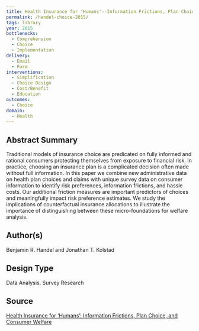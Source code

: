 ```yaml
---
title: Health Insurance for ‘Humans'--Information Frictions, Plan Choice, and Consumer Welfare
permalink: /handel-choice-2015/
tags: library 
year: 2015
bottlenecks: 
  - Comprehension 
  - Choice 
  - Implementation
delivery: 
  - Email 
  - Form 
interventions: 
  - Simplification 
  - Choice Design 
  - Cost/Benefit 
  - Education 
outcomes: 
  - Choice 
domain: 
  - Health 
---
```

## Abstract Summary

Traditional models of insurance choice are predicated on fully
informed and rational consumers protecting themselves from exposure
to financial risk. In practice, choosing an insurance plan is a
complicated decision often made without full information. In this
paper we combine new administrative data on health plan choices
and claims with unique survey data on consumer information to
identify risk preferences, information frictions, and hassle costs. Our
additional friction measures are important predictors of choices and
meaningfully impact risk preference estimates. We study the implications
of counterfactual insurance allocations to illustrate the importance
of distinguishing between these micro-foundations for welfare
analysis. 

## Author(s)

Benjamin R. Handel and Jonathan T. Kolstad

## Design Type

Data Analysis, Survey Research

## Source

<a href="http://faculty.haas.berkeley.edu/jkolstad/HIFH_HandelKolstad.pdf">Health Insurance for ‘Humans’: Information Frictions, Plan Choice, and Consumer Welfare</a>
